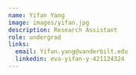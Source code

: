 ```yaml
---
name: Yifan Yang
image: images/yifan.jpg
description: Research Assistant
role: undergrad
links:
  email: Yifan.yang@vanderbilt.edu
  linkedin: eva-yifan-y-421124324
---
```

